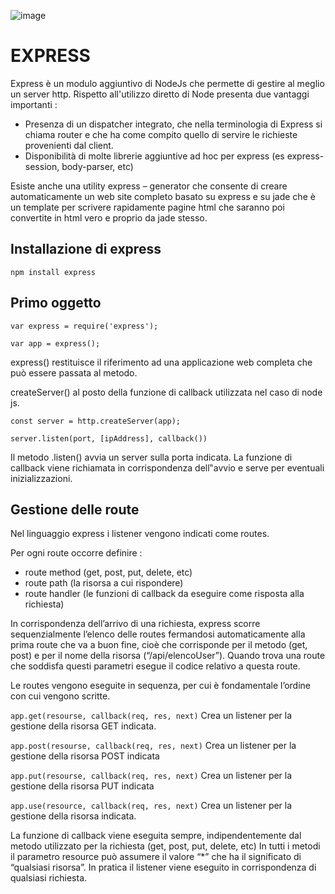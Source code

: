 ![image](https://user-images.githubusercontent.com/62563624/144075801-5d8e8a12-9ea2-4241-a736-b95642c15680.png)

# EXPRESS
Express è un modulo aggiuntivo di NodeJs che permette di gestire al meglio un server http.
Rispetto all'utilizzo diretto di Node presenta due vantaggi importanti :
- Presenza di un dispatcher integrato, che nella terminologia di Express si chiama router e che ha come compito quello di servire le richieste provenienti dal client.
- Disponibilità di molte librerie aggiuntive ad hoc per express (es express-session, body-parser, etc)

Esiste anche una utility express – generator che consente di creare automaticamente un web site completo basato su express e su jade che è un template per scrivere rapidamente pagine html che saranno poi convertite in html vero e proprio da jade stesso.

## Installazione di express
```npm install express```
## Primo oggetto
```var express = require('express');```

```var app = express();```

express() restituisce il riferimento ad una applicazione web completa che può essere passata al metodo.

createServer() al posto della funzione di callback utilizzata nel caso di node js.

```const server = http.createServer(app);```

```server.listen(port, [ipAddress], callback())```

Il metodo .listen() avvia un server sulla porta indicata. La funzione di callback viene richiamata in
corrispondenza dell‟avvio e serve per eventuali inizializzazioni.

## Gestione delle route
Nel linguaggio express i listener vengono indicati come routes.

Per ogni route occorre definire :
- route method (get, post, put, delete, etc)
- route path (la risorsa a cui rispondere)
- route handler (le funzioni di callback da eseguire come risposta alla richiesta)

In corrispondenza dell’arrivo di una richiesta, express scorre sequenzialmente l’elenco delle routes
fermandosi automaticamente alla prima route che va a buon fine, cioè che corrisponde per il metodo
(get, post) e per il nome della risorsa (“/api/elencoUser”). Quando trova una route che soddisfa questi
parametri esegue il codice relativo a questa route.

Le routes vengono eseguite in sequenza, per cui è fondamentale l’ordine con cui vengono scritte.

```app.get(resourse, callback(req, res, next)```
Crea un listener per la gestione della risorsa GET indicata.

```app.post(resourse, callback(req, res, next)```
Crea un listener per la gestione della risorsa POST indicata

```app.put(resourse, callback(req, res, next)```
Crea un listener per la gestione della risorsa PUT indicata

```app.use(resource, callback(req, res, next)```
Crea un listener per la gestione della risorsa
indicata.

La funzione di callback viene eseguita sempre, indipendentemente dal metodo utilizzato per la
richiesta (get, post, put, delete, etc)
In tutti i metodi il parametro resource può assumere il valore “*” che ha il significato di “qualsiasi
risorsa”. In pratica il listener viene eseguito in corrispondenza di qualsiasi richiesta.
